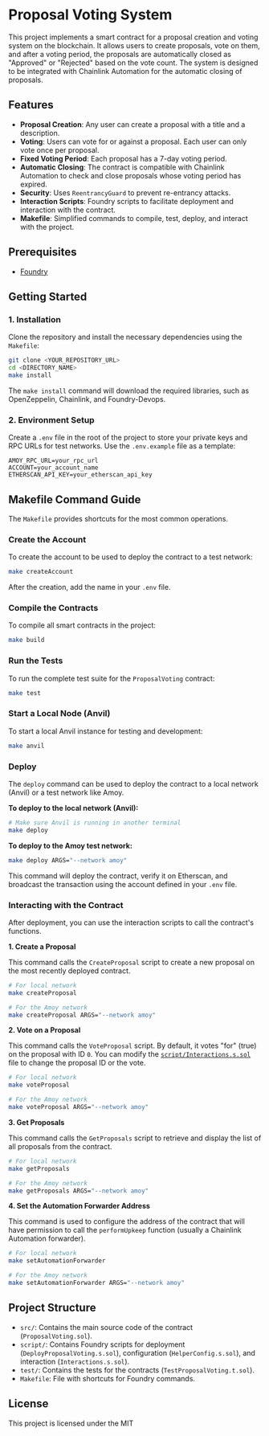 # Proposal Voting System

This project implements a smart contract for a proposal creation and voting system on the blockchain. It allows users to create proposals, vote on them, and after a voting period, the proposals are automatically closed as "Approved" or "Rejected" based on the vote count. The system is designed to be integrated with Chainlink Automation for the automatic closing of proposals.

## Features

-   **Proposal Creation**: Any user can create a proposal with a title and a description.
-   **Voting**: Users can vote for or against a proposal. Each user can only vote once per proposal.
-   **Fixed Voting Period**: Each proposal has a 7-day voting period.
-   **Automatic Closing**: The contract is compatible with Chainlink Automation to check and close proposals whose voting period has expired.
-   **Security**: Uses `ReentrancyGuard` to prevent re-entrancy attacks.
-   **Interaction Scripts**: Foundry scripts to facilitate deployment and interaction with the contract.
-   **Makefile**: Simplified commands to compile, test, deploy, and interact with the project.

## Prerequisites

-   [Foundry](https://getfoundry.sh/)

## Getting Started

### 1. Installation

Clone the repository and install the necessary dependencies using the `Makefile`:

```bash
git clone <YOUR_REPOSITORY_URL>
cd <DIRECTORY_NAME>
make install
```

The `make install` command will download the required libraries, such as OpenZeppelin, Chainlink, and Foundry-Devops.

### 2. Environment Setup

Create a `.env` file in the root of the project to store your private keys and RPC URLs for test networks. Use the `.env.example` file as a template:

```
AMOY_RPC_URL=your_rpc_url
ACCOUNT=your_account_name
ETHERSCAN_API_KEY=your_etherscan_api_key
```

## Makefile Command Guide

The `Makefile` provides shortcuts for the most common operations.

### Create the Account

To create the account to be used to deploy the contract to a test network:

```bash
make createAccount
```

After the creation, add the name in your `.env` file.

### Compile the Contracts

To compile all smart contracts in the project:

```bash
make build
```

### Run the Tests

To run the complete test suite for the `ProposalVoting` contract:

```bash
make test
```

### Start a Local Node (Anvil)

To start a local Anvil instance for testing and development:

```bash
make anvil
```

### Deploy

The `deploy` command can be used to deploy the contract to a local network (Anvil) or a test network like Amoy.

**To deploy to the local network (Anvil):**

```bash
# Make sure Anvil is running in another terminal
make deploy
```

**To deploy to the Amoy test network:**

```bash
make deploy ARGS="--network amoy"
```

This command will deploy the contract, verify it on Etherscan, and broadcast the transaction using the account defined in your `.env` file.

### Interacting with the Contract

After deployment, you can use the interaction scripts to call the contract's functions.

**1. Create a Proposal**

This command calls the `CreateProposal` script to create a new proposal on the most recently deployed contract.

```bash
# For local network
make createProposal

# For the Amoy network
make createProposal ARGS="--network amoy"
```

**2. Vote on a Proposal**

This command calls the `VoteProposal` script. By default, it votes "for" (true) on the proposal with ID `0`. You can modify the [`script/Interactions.s.sol`](script/Interactions.s.sol) file to change the proposal ID or the vote.

```bash
# For local network
make voteProposal

# For the Amoy network
make voteProposal ARGS="--network amoy"
```

**3. Get Proposals**

This command calls the `GetProposals` script to retrieve and display the list of all proposals from the contract.

```bash
# For local network
make getProposals

# For the Amoy network
make getProposals ARGS="--network amoy"
```

**4. Set the Automation Forwarder Address**

This command is used to configure the address of the contract that will have permission to call the `performUpkeep` function (usually a Chainlink Automation forwarder).

```bash
# For local network
make setAutomationForwarder

# For the Amoy network
make setAutomationForwarder ARGS="--network amoy"
```

## Project Structure

-   `src/`: Contains the main source code of the contract (`ProposalVoting.sol`).
-   `script/`: Contains Foundry scripts for deployment (`DeployProposalVoting.s.sol`), configuration (`HelperConfig.s.sol`), and interaction (`Interactions.s.sol`).
-   `test/`: Contains the tests for the contracts (`TestProposalVoting.t.sol`).
-   `Makefile`: File with shortcuts for Foundry commands.

## License

This project is licensed under the MIT